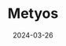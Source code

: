 ---  
layout: startup_page  
title: "Metyos"  
id: "metyos.com"  
permalink: "/metyosmetyos.com03262024/"  
website: "https://www.metyos.com/"  
funding_round: "Pre-Seed"  
funding_amount: "€2.3M"  
investors: "Cenitz, Bpifrance, KIMA Ventures, doctors, health insurance angels, business leaders from Implicity, Deepmind, and Nabla"  
about: "Metyos develops biosensors in the form of skin patches that transmit kidney function data to smartphones via Bluetooth. This allows doctors to monitor patients' kidney health, aiding in early detection of CKD and enabling proactive care. The technology facilitates symptom reporting and management, slowing disease progression."  
markets: "Medtech, Healthtech, Wearable Technology"  
hq: "Paris, Île-de-France, France"  
founded_year: "2021"  
linkedin: "https://www.linkedin.com/company/metyos/"  
twitter: ""  
instagram: ""  
facebook: ""  
crunchbase: "https://www.crunchbase.com/organization/metyos"  
pitchbook: ""  

date_display: "26-Mar-2024"  
date: "2024-03-26"

# SEO Optimization  
meta_title: "Metyos - Pre-Seed Funding (€2.3M)"  
meta_description: "Metyos, Metyos develops biosensors in the form of skin patches that transmit kidney function data to smartphones via Bluetooth. This allows doctors to monitor..."  
meta_keywords: "Metyos, Medtech, Healthtech, Wearable Technology, Pre-Seed funding"  
canonical_url: "https://startup.projectstartups.com/metyosmetyos.com03262024/"  
---
